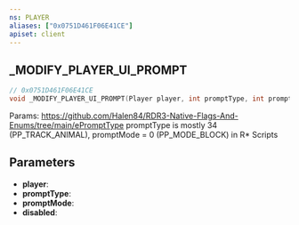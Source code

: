 ```yaml
---
ns: PLAYER
aliases: ["0x0751D461F06E41CE"]
apiset: client
---
```

## _MODIFY_PLAYER_UI_PROMPT

```c
// 0x0751D461F06E41CE
void _MODIFY_PLAYER_UI_PROMPT(Player player, int promptType, int promptMode, BOOL disabled);
```

Params: https://github.com/Halen84/RDR3-Native-Flags-And-Enums/tree/main/ePromptType
promptType is mostly 34 (PP_TRACK_ANIMAL), promptMode = 0 (PP_MODE_BLOCK) in R* Scripts

## Parameters
* **player**:
* **promptType**:
* **promptMode**:
* **disabled**: